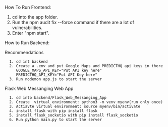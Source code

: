 How To Run Frontend:

   1. cd into the app folder.
   3. Run the npm audit fix --force command if there are a lot of vulnerabilities.
   4. Enter "npm start".

How to Run Backend:

   Recommendations
   
      1. cd int backend
      2. Create a .env and put Google Maps and PREDICTHQ api keys in there
         GOOGLE_MAPS_API_KEY="Put API key here"
         PREDICTHQ_API_KEY="Put API Key here"
      3. Run nodemon app.js to start the server
   
   Flask Web Messanging Web App
   
      1. cd into backend/Flask_Web_Messanging_App
      2. Create  virtual environment: python3 -m venv myenv(run only once)
      3. Actiavte virtual environment: source myenv/bin/activate
      4. install flask with pip install flask
      5. install flask_socketio with pip install flask_socketio
      6. Run python main.py to start the server





